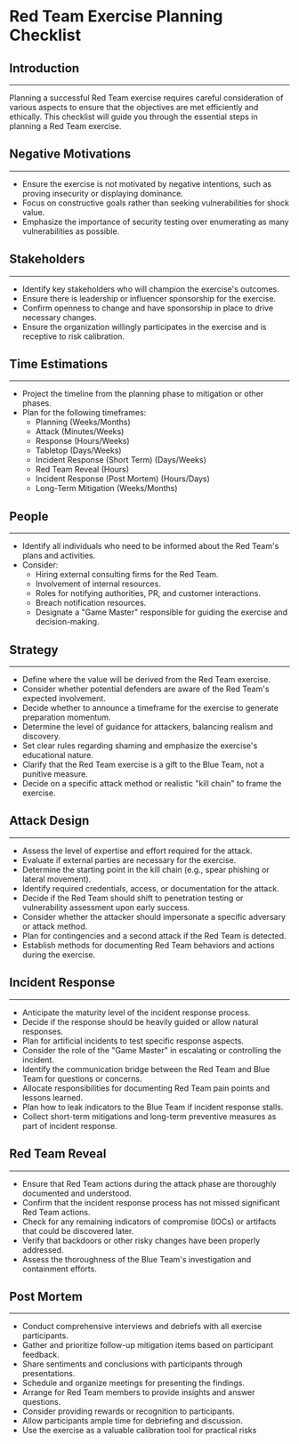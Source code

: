 # Red Team Exercise Planning Checklist

## Introduction

***

Planning a successful Red Team exercise requires careful consideration of various aspects to ensure that the objectives are met efficiently and ethically. This checklist will guide you through the essential steps in planning a Red Team exercise.

## Negative Motivations

***

* Ensure the exercise is not motivated by negative intentions, such as proving insecurity or displaying dominance.
* Focus on constructive goals rather than seeking vulnerabilities for shock value.
* Emphasize the importance of security testing over enumerating as many vulnerabilities as possible.

## Stakeholders

***

* Identify key stakeholders who will champion the exercise's outcomes.
* Ensure there is leadership or influencer sponsorship for the exercise.
* Confirm openness to change and have sponsorship in place to drive necessary changes.
* Ensure the organization willingly participates in the exercise and is receptive to risk calibration.

## Time Estimations

***

* Project the timeline from the planning phase to mitigation or other phases.
* Plan for the following timeframes:
  * Planning (Weeks/Months)
  * Attack (Minutes/Weeks)
  * Response (Hours/Weeks)
  * Tabletop (Days/Weeks)
  * Incident Response (Short Term) (Days/Weeks)
  * Red Team Reveal (Hours)
  * Incident Response (Post Mortem) (Hours/Days)
  * Long-Term Mitigation (Weeks/Months)

## People

***

* Identify all individuals who need to be informed about the Red Team's plans and activities.
* Consider:
  * Hiring external consulting firms for the Red Team.
  * Involvement of internal resources.
  * Roles for notifying authorities, PR, and customer interactions.
  * Breach notification resources.
  * Designate a "Game Master" responsible for guiding the exercise and decision-making.

## Strategy

***

* Define where the value will be derived from the Red Team exercise.
* Consider whether potential defenders are aware of the Red Team's expected involvement.
* Decide whether to announce a timeframe for the exercise to generate preparation momentum.
* Determine the level of guidance for attackers, balancing realism and discovery.
* Set clear rules regarding shaming and emphasize the exercise's educational nature.
* Clarify that the Red Team exercise is a gift to the Blue Team, not a punitive measure.
* Decide on a specific attack method or realistic "kill chain" to frame the exercise.

## Attack Design

***

* Assess the level of expertise and effort required for the attack.
* Evaluate if external parties are necessary for the exercise.
* Determine the starting point in the kill chain (e.g., spear phishing or lateral movement).
* Identify required credentials, access, or documentation for the attack.
* Decide if the Red Team should shift to penetration testing or vulnerability assessment upon early success.
* Consider whether the attacker should impersonate a specific adversary or attack method.
* Plan for contingencies and a second attack if the Red Team is detected.
* Establish methods for documenting Red Team behaviors and actions during the exercise.

## Incident Response

***

* Anticipate the maturity level of the incident response process.
* Decide if the response should be heavily guided or allow natural responses.
* Plan for artificial incidents to test specific response aspects.
* Consider the role of the "Game Master" in escalating or controlling the incident.
* Identify the communication bridge between the Red Team and Blue Team for questions or concerns.
* Allocate responsibilities for documenting Red Team pain points and lessons learned.
* Plan how to leak indicators to the Blue Team if incident response stalls.
* Collect short-term mitigations and long-term preventive measures as part of incident response.

## Red Team Reveal

***

* Ensure that Red Team actions during the attack phase are thoroughly documented and understood.
* Confirm that the incident response process has not missed significant Red Team actions.
* Check for any remaining indicators of compromise (IOCs) or artifacts that could be discovered later.
* Verify that backdoors or other risky changes have been properly addressed.
* Assess the thoroughness of the Blue Team's investigation and containment efforts.

## Post Mortem

***

* Conduct comprehensive interviews and debriefs with all exercise participants.
* Gather and prioritize follow-up mitigation items based on participant feedback.
* Share sentiments and conclusions with participants through presentations.
* Schedule and organize meetings for presenting the findings.
* Arrange for Red Team members to provide insights and answer questions.
* Consider providing rewards or recognition to participants.
* Allow participants ample time for debriefing and discussion.
* Use the exercise as a valuable calibration tool for practical risks
